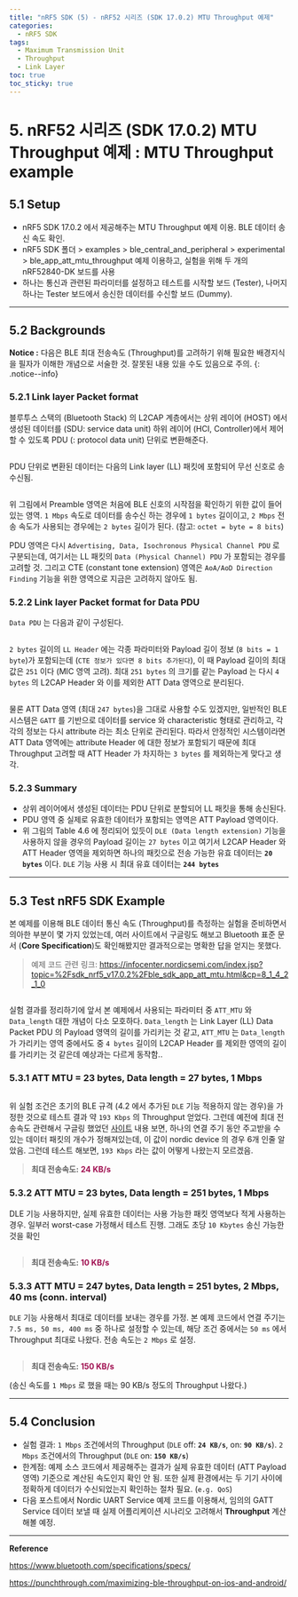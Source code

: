 ```yaml
---
title: "nRF5 SDK (5) - nRF52 시리즈 (SDK 17.0.2) MTU Throughput 예제"
categories:
  - nRF5 SDK
tags:
  - Maximum Transmission Unit
  - Throughput
  - Link Layer
toc: true
toc_sticky: true
---
```



# 5. nRF52 시리즈 (SDK 17.0.2) MTU Throughput 예제 : MTU Throughput example

## 5.1 Setup

* nRF5 SDK 17.0.2 에서 제공해주는 MTU Throughput 예제 이용. BLE 데이터 송신 속도 확인.
* nRF5 SDK 폴더 > examples > ble_central_and_peripheral > experimental > ble_app_att_mtu_throughput 예제 이용하고, 실험을 위해 두 개의 nRF52840-DK 보드를 사용
* 하나는 통신과 관련된 파라미터를 설정하고 테스트를 시작할 보드 (Tester), 나머지 하나는 Tester 보드에서 송신한 데이터를 수신할 보드 (Dummy).

---

## 5.2 Backgrounds

**Notice :** 다음은 BLE 최대 전송속도 (Throughput)를 고려하기 위해 필요한 배경지식을 필자가 이해한 개념으로 서술한 것. 잘못된 내용 있을 수도 있음으로 주의.
{: .notice--info}

### 5.2.1 Link layer Packet format

블루투스 스택의 (Bluetooth Stack) 의 L2CAP 계층에서는 상위 레이어 (HOST) 에서 생성된 데이터를 (SDU: service data unit) 하위 레이어 (HCI, Controller)에서 제어할 수 있도록 PDU (: protocol data unit) 단위로 변환해준다.

<figure style="width: 100%" class="align-center">
  <img src="{{ site.url }}{{ site.baseurl }}/assets/images/sdk-mtu-fig2.png" alt="">
</figure>

PDU 단위로 변환된 데이터는 다음의 Link layer (LL) 패킷에 포함되어 무선 신호로 송수신됨.

<figure style="width: 100%" class="align-center">
  <img src="{{ site.url }}{{ site.baseurl }}/assets/images/sdk-mtu-fig3.png" alt="">
</figure>

위 그림에서 Preamble 영역은 처음에 BLE 신호의 시작점을 확인하기 위한 값이 들어있는 영역. `1 Mbps` 속도로 데이터를 송수신 하는 경우에 `1 bytes` 길이이고, `2 Mbps` 전송 속도가 사용되는 경우에는 `2 bytes` 길이가 된다. (참고: `octet = byte = 8 bits`)

PDU 영역은 다시 `Advertising, Data, Isochronous Physical Channel PDU` 로 구분되는데, 여기서는 LL 패킷의 `Data (Physical Channel) PDU` 가 포함되는 경우를 고려할 것. 그리고 CTE (constant tone extension) 영역은 `AoA/AoD Direction Finding` 기능을 위한 영역으로 지금은 고려하지 않아도 됨.

### 5.2.2 Link layer Packet format for Data PDU

`Data PDU` 는 다음과 같이 구성된다.

<figure style="width: 100%" class="align-center">
  <img src="{{ site.url }}{{ site.baseurl }}/assets/images/sdk-mtu-fig4.png" alt="">
</figure>

`2 bytes` 길이의 `LL Header` 에는 각종 파라미터와 Payload 길이 정보 (`8 bits = 1 byte`)가 포함되는데 (`CTE 정보가 있다면 8 bits 추가된다`), 이 때 Payload 길이의 최대 값은 `251` 이다 (MIC 영역 고려). 최대 `251 bytes` 의 크기를 같는 Payload 는 다시 `4 bytes` 의 L2CAP Header 와 이를 제외한 ATT Data 영역으로 분리된다.

<figure style="width: 100%" class="align-center">
  <img src="{{ site.url }}{{ site.baseurl }}/assets/images/sdk-mtu-fig5.png" alt="">
</figure>

물론 ATT Data 영역 (최대 `247 bytes`)을 그대로 사용할 수도 있겠지만, 일반적인 BLE 시스템은 `GATT` 를 기반으로 데이터를 service 와 characteristic 형태로 관리하고, 각각의 정보는 다시 attribute 라는 최소 단위로 관리된다. 따라서 안정적인 시스템이라면 ATT Data 영역에는 attribute Header 에 대한 정보가 포함되기 때문에 최대 Throughput 고려할 때 ATT Header 가 차지하는 `3 bytes` 를 제외하는게 맞다고 생각.

### 5.2.3 Summary

* 상위 레이어에서 생성된 데이터는 PDU 단위로 분할되어 LL 패킷을 통해 송신된다.
* PDU 영역 중 실제로 유효한 데이터가 포함되는 영역은 ATT Payload 영역이다.
* 위 그림의 Table 4.6 에 정리되어 있듯이 `DLE (Data length extension)` 기능을 사용하지 않을 경우의 Payload 길이는 `27 bytes` 이고 여기서 L2CAP Header 와 ATT Header 영역을 제외하면 하나의 패킷으로 전송 가능한 유효 데이터는 **`20 bytes`** 이다. `DLE` 기능 사용 시 최대 유효 데이터는 **`244 bytes`**

---

## 5.3 Test nRF5 SDK Example

본 예제를 이용해 BLE 데이터 통신 속도 (Throughput)를 측정하는 실험을 준비하면서 의아한 부분이 몇 가지 있었는데, 여러 사이트에서 구글링도 해보고 Bluetooth 표준 문서 (**Core Specification**)도 확인해봤지만 결과적으로는 명확한 답을 얻지는 못했다.

>예제 코드 관련 링크: https://infocenter.nordicsemi.com/index.jsp?topic=%2Fsdk_nrf5_v17.0.2%2Fble_sdk_app_att_mtu.html&cp=8_1_4_2_1_0

<figure style="width: 100%" class="align-center">
  <img src="{{ site.url }}{{ site.baseurl }}/assets/images/sdk-mtu-fig1.png" alt="">
</figure>

실험 결과를 정리하기에 앞서 본 예제에서 사용되는 파라미터 중 `ATT_MTU` 와 `Data_length` 대한 개념이 다소 모호하다. `Data_length` 는 Link Layer (LL) Data Packet PDU 의 Payload 영역의 길이를 가리키는 것 같고, `ATT_MTU` 는 `Data_length` 가 가리키는 영역 중에서도 중 `4 bytes` 길이의 L2CAP Header 를 제외한 영역의 길이를 가리키는 것 같은데 예상과는 다르게 동작함..

### 5.3.1 ATT MTU = 23 bytes, Data length = 27 bytes, 1 Mbps

<figure style="width: 100%" class="align-center">
  <img src="{{ site.url }}{{ site.baseurl }}/assets/images/sdk-mtu-fig6.png" alt="">
</figure>

위 실험 조건은 초기의 BLE 규격 (4.2 에서 추가된 `DLE` 기능 적용하지 않는 경우)을 가정한 것으로 테스트 결과 약 `193 Kbps` 의 Throughput 얻었다. 그런데 예전에 최대 전송속도 관련해서 구글링 했었던 [사이트](https://punchthrough.com/maximizing-ble-throughput-on-ios-and-android/) 내용 보면, 하나의 연결 주기 동안 주고받을 수 있는 데이터 패킷의 개수가 정해져있는데, 이 값이 nordic device 의 경우 6개 인줄 알았음. 그런데 테스트 해보면, `193 Kbps` 라는 값이 어떻게 나왔는지 모르겠음.

>**최대 전송속도:** <span style="color:#A00F50"><b>24 KB/s</b></span>

### 5.3.2 ATT MTU = 23 bytes, Data length = 251 bytes, 1 Mbps

DLE 기능 사용하지만, 실제 유효한 데이터는 사용 가능한 패킷 영역보다 적게 사용하는 경우. 일부러 worst-case 가정해서 테스트 진행. 그래도 초당 `10 Kbytes` 송신 가능한 것을 확인

<figure style="width: 100%" class="align-center">
  <img src="{{ site.url }}{{ site.baseurl }}/assets/images/sdk-mtu-fig7.png" alt="">
</figure>

>**최대 전송속도:** <span style="color:#A00F50"><b>10 KB/s</b></span>

### 5.3.3 ATT MTU = 247 bytes, Data length = 251 bytes, 2 Mbps, 40 ms (conn. interval)

`DLE` 기능 사용해서 최대로 데이터를 보내는 경우를 가정. 본 예제 코드에서 연결 주기는 `7.5 ms, 50 ms, 400 ms` 중 하나로 설정할 수 있는데, 해당 조건 중에서는 `50 ms` 에서 Throughput 최대로 나왔다. 전송 속도는 `2 Mbps` 로 설정.

<figure style="width: 100%" class="align-center">
  <img src="{{ site.url }}{{ site.baseurl }}/assets/images/sdk-mtu-fig7.png" alt="">
</figure>

>**최대 전송속도:** <span style="color:#A00F50"><b>150 KB/s</b></span>

 (송신 속도를 `1 Mbps` 로 했을 때는 90 KB/s 정도의 Throughput 나왔다.)

---

## 5.4 Conclusion

* 실험 결과: `1 Mbps` 조건에서의 Throughput (`DLE` off: **`24 KB/s`**, on: **`90 KB/s`**). `2 Mbps` 조건에서의 Throughput (`DLE` on: **`150 KB/s`**)
* 한계점: 예제 소스 코드에서 제공해주는 결과가 실제 유효한 데이터 (ATT Payload 영역) 기준으로 계산된 속도인지 확인 안 됨. 또한 실제 환경에서는 두 기기 사이에 정확하게 데이터가 수신되었는지 확인하는 절차 필요. (`e.g. QoS`)
* 다음 포스트에서 Nordic UART Service 예제 코드를 이용해서, 임의의 GATT Service 데이터 보낼 때 실제 어플리케이션 시나리오 고려해서 **Throughput** 계산해볼 예정.

---

**Reference**

https://www.bluetooth.com/specifications/specs/

https://punchthrough.com/maximizing-ble-throughput-on-ios-and-android/
